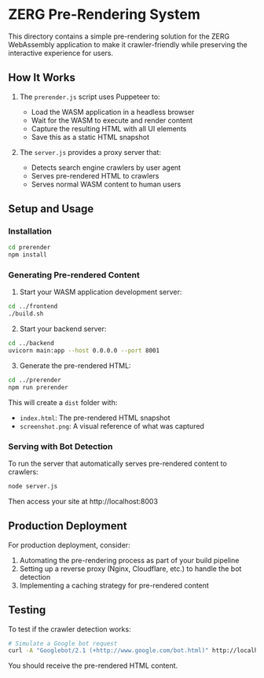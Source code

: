 # ZERG Pre-Rendering System

This directory contains a simple pre-rendering solution for the ZERG WebAssembly application to make it crawler-friendly while preserving the interactive experience for users.

## How It Works

1. The `prerender.js` script uses Puppeteer to:
   - Load the WASM application in a headless browser
   - Wait for the WASM to execute and render content
   - Capture the resulting HTML with all UI elements
   - Save this as a static HTML snapshot

2. The `server.js` provides a proxy server that:
   - Detects search engine crawlers by user agent
   - Serves pre-rendered HTML to crawlers
   - Serves normal WASM content to human users

## Setup and Usage

### Installation

```bash
cd prerender
npm install
```

### Generating Pre-rendered Content

1. Start your WASM application development server:
```bash
cd ../frontend
./build.sh
```

2. Start your backend server:
```bash
cd ../backend
uvicorn main:app --host 0.0.0.0 --port 8001
```

3. Generate the pre-rendered HTML:
```bash
cd ../prerender
npm run prerender
```

This will create a `dist` folder with:
- `index.html`: The pre-rendered HTML snapshot
- `screenshot.png`: A visual reference of what was captured

### Serving with Bot Detection

To run the server that automatically serves pre-rendered content to crawlers:

```bash
node server.js
```

Then access your site at http://localhost:8003

## Production Deployment

For production deployment, consider:

1. Automating the pre-rendering process as part of your build pipeline
2. Setting up a reverse proxy (Nginx, Cloudflare, etc.) to handle the bot detection
3. Implementing a caching strategy for pre-rendered content

## Testing

To test if the crawler detection works:

```bash
# Simulate a Google bot request
curl -A "Googlebot/2.1 (+http://www.google.com/bot.html)" http://localhost:8003/
```

You should receive the pre-rendered HTML content. 